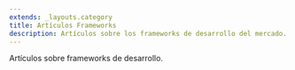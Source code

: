 ```yaml
---
extends: _layouts.category
title: Artículos Frameworks
description: Artículos sobre los frameworks de desarrollo del mercado.
---
```


Artículos sobre frameworks de desarrollo.
